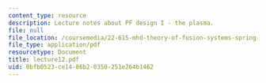 ```yaml
---
content_type: resource
description: Lecture notes about PF design I - the plasma.
file: null
file_location: /coursemedia/22-615-mhd-theory-of-fusion-systems-spring-2007/0bfb0523ce1486b20350251e264b1462_lecture12.pdf
file_type: application/pdf
resourcetype: Document
title: lecture12.pdf
uid: 0bfb0523-ce14-86b2-0350-251e264b1462
---
```

